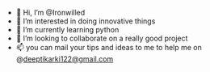 - 👋 Hi, I’m @Ironwilled
- 👀 I’m interested in doing innovative things
- 🌱 I’m currently learning python
- 💞️ I’m looking to collaborate on a really good project
- 📫 you can mail your tips and ideas to me to help me on @deeptikarki122@gmail.com

<!---
Ironwilled/Ironwilled is a ✨ special ✨ repository because its `README.md` (this file) appears on your GitHub profile.
You can click the Preview link to take a look at your changes.
--->

